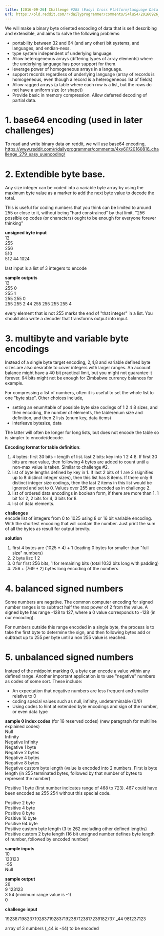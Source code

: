 ```yaml
---
title: [2016-09-26] Challenge #285 [Easy] Cross Platform/Language Data Encoding part 1
url: https://old.reddit.com/r/dailyprogrammer/comments/54lu54/20160926_challenge_285_easy_cross/
---
```


We will make a binary byte oriented encoding of data that is self describing and extensible, and aims to solve the following problems:

* portability between 32 and 64 (and any other) bit systems, and languages, and endian-ness.
* type system independent of underlying language.  
* Allow heterogeneous arrays (differing types of array elements) where the underlying language has poor support for them.
* leverage power of homogeneous arrays in a language.
* support records regardless of underlying language (array of records is homogeneous, even though a record is a heterogeneous list of fields)
* Allow ragged arrays (a table where each row is a list, but the rows do not have a uniform size (or shape))
* Provide basic in memory compression.  Allow deferred decoding of partial data.

# 1.  base64 encoding (used in later challenges)

To read and write binary data on reddit, we will use base64 encoding, https://www.reddit.com/r/dailyprogrammer/comments/4xy6i1/20160816_challenge_279_easy_uuencoding/

# 2. Extendible byte base.

Any size integer can be coded into a variable byte array by using the maximum byte value as a marker to add the next byte value to decode the total.  

This is useful for coding numbers that you think can be limited to around 255 or close to it, without being "hard constrained" by that limit.  "256 possible op codes (or characters) ought to be enough for everyone forever thinking" 

**unsigned byte input**  
12  
255  
256  
510  
512 44 1024

last input is a list of 3 integers to encode

**sample outputs**  
12  
255 0  
255 1  
255 255 0  
255 255 2 44 255 255 255 255 4

every element that is not 255 marks the end of "that integer" in a list.  You should also write a decoder that transforms output into input.


# 3. multibyte and variable byte encodings

Instead of a single byte target encoding, 2,4,8 and variable defined byte sizes are also desirable to cover integers with larger ranges.  An account balance might have a 40 bit practical limit, but you might not guarantee it forever.  64 bits might not be enough for Zimbabwe currency balances for example.

For compressing a list of numbers, often it is useful to set the whole list to one "byte size".  Other choices include, 

* setting an enum/table of possible byte size codings of 1 2 4 8  sizes, and then encoding, the number of elements, the table/enum size and definition, and then 2 lists (enum key, data items)
* interleave bytesize, data

The latter will often be longer for long lists, but does not encode the table so is simpler to encode/decode.

**Encoding format for table definition:**  

1. 4 bytes: first 30 bits - length of list.  last 2 bits: key into 1 2 4 8.  If first 30 bits are max value, then following 4 bytes are added to count until a non-max value is taken.  Similar to challenge #2.  
2. list of byte lengths defined by key in 1.  If last 2 bits of 1 are 3 (signifies up to 8 distinct integer sizes), then this list has 8 items.  If there only 6 distinct integer size codings, then the last 2 items in this list would be ignored and set to 0.  Values over 255 are encoded as in challenge 2.
3. list of ordered data encodings in boolean form, if there are more than 1.  1 bit for 2, 2 bits for 4, 3 bits for 8.
4. list of data elements. 

**challenges**  
encode list of integers from 0 to 1025 using 8 or 16 bit variable encoding.  With the shortest encoding that will contain the number.  Just print the sum of all the bytes as result for output brevity.

**solution**  

1. first 4 bytes are (1025 * 4) + 1 (leading 0 bytes for smaller than "full size" numbers)
2. 2 byte list: 1  2
3. 0 for first 256 bits, 1 for remaining bits (total 1032 bits long with padding)
4. 256 + (769 * 2) bytes long encoding of the numbers.


# 4. balanced signed numbers

Some numbers are negative.  The common computer encoding for signed number ranges is to subtract half the max power of 2 from the value.  A signed byte has range -128 to 127, where a 0 value corresponds to -128 (in our encoding).

For numbers outside this range encoded in a single byte, the process is to take the first byte to determine the sign, and then following bytes add or subtract up to 255 per byte until a non 255 value is reached.

# 5. unbalanced signed numbers

Instead of the midpoint marking 0, a byte can encode a value within any defined range.
Another important application is to use "negative" numbers as codes of some sort.  These include:

* An expectation that negative numbers are less frequent and smaller relative to 0
* coding special values such as null, infinity, undeterminable (0/0)
* Using codes to hint at extended byte encodings and sign of the number, or even data type


**sample 0 index codes** (for 16 reserved codes) (new paragraph for multiline explained codes)  
Null  
Infinity  
Negative Infinity  
Negative 1 byte  
Negative 2 bytes  
Negative 4 bytes  
Negative 8 bytes  
Negative custom byte length (value is encoded into 2 numbers.  First is byte length (in 255 terminated bytes, followed by that number of bytes to represent the number)  

Positive 1 byte (first number indicates range of 468 to 723).  467 could have been encoded as 255 254 without this special code.

Positive 2 byte  
Positive 4 byte  
Positive 8 byte  
Positive 16 byte  
Positive 64 byte  
Positive custom byte length (3 to 262 excluding other defined lengths)
Positive custom 2 byte length (16 bit unsigned number defines byte length of number, followed by encoded number)

**sample inputs**  
10  
123123  
-55  
Null 

**sample output**  
26  
9 123123   
3 54 (minimum range value is -1)  
0  

**challenge input**  

192387198237192837192837192387123817239182737 _44 981237123

array of 3 numbers (_44 is -44) to be encoded 

